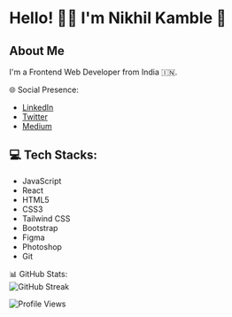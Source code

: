 # Hello! 👋🏼 I'm Nikhil Kamble 🚀

## About Me
I'm a Frontend Web Developer from India 🇮🇳.


  🌐 Social Presence:                                                     
- [LinkedIn](https://linkedin.com/in/nikhilkamble-)
- [Twitter](https://twitter.com/nikhil_7378)                                                
- [Medium](https://medium.com/@kamblenikhil7378)                                                 




## 💻 Tech Stacks:
- JavaScript
- React
- HTML5
- CSS3
- Tailwind CSS
- Bootstrap
- Figma
- Photoshop
- Git

  
📊 GitHub Stats:     
![GitHub Streak](https://github-readme-streak-stats.herokuapp.com/?user=nikhilkamble02&theme=highcontrast)

![Profile Views](https://komarev.com/ghpvc/?username=nikhilkamble02&label=Profile%20views&color=0e75b6&style=flat)
